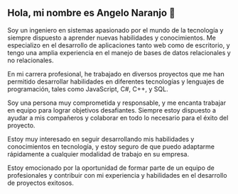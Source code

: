## Hola, mi nombre es Angelo Naranjo 👋

Soy un ingeniero en sistemas apasionado por el mundo de la tecnología y siempre dispuesto a aprender nuevas habilidades y conocimientos. Me especializo en el desarrollo de aplicaciones tanto web como de escritorio, y tengo una amplia experiencia en el manejo de bases de datos relacionales y no relacionales.

En mi carrera profesional, he trabajado en diversos proyectos que me han permitido desarrollar habilidades en diferentes tecnologías y lenguajes de programación, tales como JavaScript, C#, C++, y SQL.

Soy una persona muy comprometida y responsable, y me encanta trabajar en equipo para lograr objetivos desafiantes. Siempre estoy dispuesto a ayudar a mis compañeros y colaborar en todo lo necesario para el éxito del proyecto.

Estoy muy interesado en seguir desarrollando mis habilidades y conocimientos en tecnología, y estoy seguro de que puedo adaptarme rápidamente a cualquier modalidad de trabajo en su empresa.

Estoy emocionado por la oportunidad de formar parte de un equipo de profesionales y contribuir con mi experiencia y habilidades en el desarrollo de proyectos exitosos.

<!--
**DevZam336/DevZam336** is a ✨ _special_ ✨ repository because its `README.md` (this file) appears on your GitHub profile.

Here are some ideas to get you started:

- 🔭 I’m currently working on ...
- 🌱 I’m currently learning ...
- 👯 I’m looking to collaborate on ...
- 🤔 I’m looking for help with ...
- 💬 Ask me about ...
- 📫 How to reach me: ...
- 😄 Pronouns: ...
- ⚡ Fun fact: ...
-->
